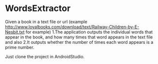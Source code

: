 # WordsExtractor
Given a book in a text file or url (example http://www.loyalbooks.com/download/text/Railway-Children-by-E-Nesbit.txt for example)
1.The application outputs the individual words that appear in the book, and how many times that word appears in the text file and also
2.It outputs whether the number of times each word appears is a prime number.

Just clone the project in AndroidStudio.
